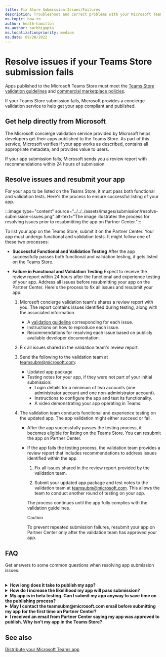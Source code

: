 ```yaml
---
title: Fix Store Submission Issues/Failures
description: Troubleshoot and correct problems with your Microsoft Teams Store submission. Get help directly from Microsoft, resolve issues, and resubmit your app.
ms.topic: how-to
author: heath-hamilton
ms.author: surbhigupta
ms.localizationpriority: medium
ms.date: 09/28/2022
---
```

# Resolve issues if your Teams Store submission fails

Apps published to the Microsoft Teams Store must meet the [Teams Store validation guidelines](~/concepts/deploy-and-publish/appsource/prepare/teams-store-validation-guidelines.md) and [commercial marketplace policies](/legal/marketplace/certification-policies).

If your Teams Store submission fails, Microsoft provides a concierge validation service to help get your app compliant and published.

## Get help directly from Microsoft

The Microsoft concierge validation service provided by Microsoft helps developers get their apps published to the Teams Store. As part of this service, Microsoft verifies if your app works as described, contains all appropriate metadata, and provides value to users.

If your app submission fails, Microsoft sends you a review report with recommendations within 24 hours of submission.

## Resolve issues and resubmit your app

For your app to be listed on the Teams Store, it must pass both functional and validation tests. Here's the process to ensure successful listing of your app.

:::image type="content" source="../../../assets/images/submission/resolve-submission-issues.png" alt-text="The image illustrates the process for resolving issues prior to resubmitting the app on Partner Center.":::

To list your app on the Teams Store, submit it on the Partner Center. Your app must undergo functional and validation tests. It might follow one of these two processes:

* **Successful Functional and Validation Testing**
  After the app successfully passes both functional and validation testing, it gets listed on the Teams Store.

* **Failure in Functional and Validation Testing**
  Expect to receive the review report within 24 hours after the functional and experience testing of your app. Address all issues before resubmitting your app on the Partner Center. Here's the process to fix all issues and resubmit your app:

    1. Microsoft concierge validation team's shares a review report with you. The report contains issues identified during testing, along with the associated information.

        * A [validation guideline](~/concepts/deploy-and-publish/appsource/prepare/teams-store-validation-guidelines.md) corresponding for each issue.
        * Instructions on how to reproduce each issue.
        * Recommendations for resolving each issue based on publicly available developer documentation.

    1. Fix all issues shared in the validation team's review report.

    1. Send the following to the validation team at <a href="mailto:teamsubm@microsoft.com">teamsubm@microsoft.com</a>:

        * Updated app package
        * Testing notes for your app, if they were not part of your initial submission:
            * Login details for a minimum of two accounts (one administrator account and one non-administrator account).
            * Instructions to configure the app and test its functionality.
            * A video demonstrating your app operating in Teams.

    1. The validation team conducts functional and experience testing on the updated app. The app validation might either succeed or fail.

        * After the app successfully passes the testing process, it becomes eligible for listing on the Teams Store. You can resubmit the app on Partner Center.
        * If the app fails the testing process, the validation team provides a review report that includes recommendations to address issues identified within the app.

            1. Fix all issues shared in the review report provided by the validation team.

            1. Submit your updated app package and test notes to the validation team at <a href="mailto:teamsubm@microsoft.com">teamsubm@microsoft.com</a>. This allows the team to conduct another round of testing on your app.

            The process continues until the app fully complies with the validation guidelines.

            > [!CAUTION]
            > To prevent repeated submission failures, resubmit your app on Partner Center only after the validation team has approved your app.

## FAQ

Get answers to some common questions when resolving app submission issues.

<br>

<details>

<summary><b>How long does it take to publish my app?</b></summary>

If your Teams Store submission has no issues, your app is published within 1-2 business days. If your app fails, a team from Microsoft provides you with recommendations to fix the issues. After you resolve issues and resend an updated app to that team, you'll be notified in 24 hours if your app is ready to publish, or still needs more work.

<br>

</details>

<details>

<summary><b>How do I increase the likelihood my app will pass submission?</b></summary>

Doing the following can lead to a successful submission:

1. Develop your app based on the [Teams design guidelines](~/concepts/design/design-teams-app-overview.md).
1. Make sure your app adheres to the [Teams Store validation guidelines](~/concepts/deploy-and-publish/appsource/prepare/teams-store-validation-guidelines.md) and [Microsoft commercial marketplace certification policies](/legal/marketplace/certification-policies).
1. Test your app package with the [Microsoft Teams app validation tool](https://dev.teams.microsoft.com/appvalidation.html).
1. [Prepare your Teams Store submission](~/concepts/deploy-and-publish/appsource/prepare/submission-checklist.md).

<br>

</details>

<details>

<summary><b>My app is in beta testing. Can I submit my app anyway to save time on the publishing process?</b></summary>

No. Microsoft only validates production-ready apps.

<br>

</details>

<details>

<summary><b>May I contact the teamsubm@microsoft.com email before submitting my app for the first time on Partner Center?</b></summary>

No. Microsoft doesn't start validating your app until you submit your app for the first time on Partner Center.

<br>

</details>

<details>

<summary><b>I received an email from Partner Center saying my app was approved to publish. Why isn't my app in the Teams Store?</b></summary>

Once your app is approved, publishing usually takes 1-2 business days depending on the app's capabilities. If your app isn't published after two business days, contact <a href="mailto:teamsubm@microsoft.com">teamsubm@microsoft.com</a>.

<br>

</details>

## See also

[Distribute your Microsoft Teams app](../apps-publish-overview.md)
